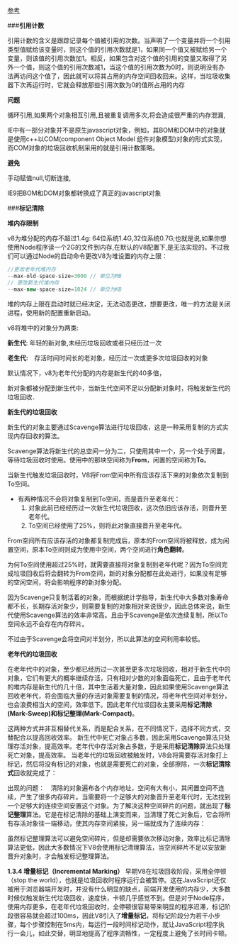 [参考](https://www.jianshu.com/p/4129a3fce7bb)

###**引用计数**

引用计数的含义是跟踪记录每个值被引用的次数。当声明了一个变量并将一个引用类型值赋给该变量时，则这个值的引用次数就是1，如果同一个值又被赋给另一个变量，则该值的引用次数加1。相反，如果包含对这个值的引用的变量又取得了另外一个值，则这个值的引用次数减1，当这个值的引用次数为0时，则说明没有办法再访问这个值了，因此就可以将其占用的内存空间回收回来。这样，当垃圾收集器下次再运行时，它就会释放那些引用次数为0的值所占用的内存

**问题**

循环引用,如果两个对象相互引用,且被重复调用多次,将会造成很严重的内存泄漏,

IE中有一部分对象并不是原生javascript对象，例如，其BOM和DOM中的对象就是使用c++以COM(component Object Model 组件对象模型)对象的形式实现，而COM对象的垃圾回收机制采用的就是引用计数策略。

**避免**

手动赋值null,切断连接,

IE9把BOM和DOM对象都转换成了真正的javascript对象

###**标记清除**

**堆内存限制**

v8为堆分配的内存不超过1.4g: 64位系统1.4G,32位系统0.7G;也就是说,如果你想使用Node程序读一个2G的文件到内存,在默认的V8配置下,是无法实现的。不过我们可以通过Node的启动命令更改V8为堆设置的内存上限：

```js
//更改老年代堆内存
--max-old-space-size=3000 // 单位为MB
// 更改新生代堆内存
--max-new-space-size=1024 // 单位为KB
```

堆的内存上限在启动时就已经决定，无法动态更改，想要更改，唯一的方法是关闭进程，使用新的配置重新启动。

v8将堆中的对象分为两类:

**新生代**: 年轻的新对象,未经历垃圾回收或者只经历过一次

**老生代:**　存活时间时间长的老对象，经历过一次或更多次垃圾回收的对象

默认情况下，v8为老年代分配的内存是新生代的40多倍，

新对象都被分配到新生代中，当新生代空间不足以分配新对象时，将触发新生代的垃圾回收．

**新生代的垃圾回收**

新生代的对象主要通过Scavenge算法进行垃圾回收，这是一种采用复制的方式实现内存回收的算法。

Scavenge算法将新生代的总空间一分为二，只使用其中一个，另一个处于闲置，等待垃圾回收时使用。使用中的那块空间称为**From**，闲置的空间称为**To**。

当新生代触发垃圾回收时，V8将From空间中所有应该存活下来的对象依次复制到To空间。

- 有两种情况不会将对象复制到To空间，而是晋升至老年代：
  1. 对象此前已经经历过一次新生代垃圾回收，这次依旧应该存活，则晋升至老年代。
  2. To空间已经使用了25%，则将此对象直接晋升至老年代。

From空间所有应该存活的对象都复制完成后，原本的From空间将被释放，成为闲置空间，原本To空间则成为使用中空间，两个空间进行**角色翻转**。

为何To空间使用超过25%时，就需要直接将对象复制到老年代呢？因为To空间完成垃圾回收后将会翻转为From空间，新的对象分配都在此处进行，如果没有足够的空闲空间，将会影响程序的新对象分配。

 因为Scavenge只复制活着的对象，而根据统计学指导，新生代中大多数对象寿命都不长，长期存活对象少，则需要复制的对象相对来说很少，因此总体来说，新生代使用Scavenge算法的效率非常高。且由于Scavenge是依次连续复制，所以To空间永远不会存在内存碎片。

 不过由于Scavenge会将空间对半划分，所以此算法的空间利用率较低。

**老年代的垃圾回收**

在老年代中的对象，至少都已经历过一次甚至更多次垃圾回收，相对于新生代中的对象，它们有更大的概率继续存活，只有相对少数的对象面临死亡，且由于老年代的堆内存是新生代的几十倍，其中生活着大量对象，因此如果使用Scavenge算法回收老年代，将会面临大量的存活对象需要复制的情况，将老年代空间对半划分，也会浪费相当大的空间，效率低下。因此老年代垃圾回收主要采用**标记清除(Mark-Sweep)**和**标记整理(Mark-Compact)**。

这两种方式并非互相替代关系，而是配合关系，在不同情况下，选择不同方式，交替配合以提高回收效率。
 新生代中死亡对象占多数，因此采用Scavenge算法只处理存活对象，提高效率。老年代中存活对象占多数，于是采用**标记清除**算法只处理死亡对象，提高效率。
 当老年代的垃圾回收被触发时，V8会将需要存活对象打上标记，然后将没有标记的对象，也就是需要死亡的对象，全部擦除，一次**标记清除式**回收就完成了：

出现的问题：　清除的对象遍布各个内存地址，空间有大有小，其闲置空间不连续，产生了很多内存碎片。当需要将一个足够大的对象晋升至老年代时，无法找到一个足够大的连续空间安置这个对象。为了解决这种空间碎片的问题，就出现了**标记整理**算法。它是在标记清除的基础上演变而来，当清理了死亡对象后，它会将所有存活对象往一端移动，使其内存空间紧挨，另一端就成为了连续内存：

虽然标记整理算法可以避免空间碎片，但是却需要依次移动对象，效率比标记清除算法更低，因此大多数情况下V8会使用标记清理算法，当空间碎片不足以安放新晋升对象时，才会触发标记整理算法。

**1.3.4 增量标记（Incremental Marking）**
 早期V8在垃圾回收阶段，采用全停顿（stop the world），也就是垃圾回收时程序运行会被暂停。这在JavaScript还仅被用于浏览器端开发时，并没有什么明显的缺点，前端开发使用的内存少，大多数时候仅触发新生代垃圾回收，速度快，卡顿几乎感觉不到。但是对于Node程序，使用内存更多，在老年代垃圾回收时，全停顿很容易带来明显的程序迟滞，标记阶段很容易就会超过100ms，因此V8引入了**增量标记**，将标记阶段分为若干小步骤，每个步骤控制在5ms内，每运行一段时间标记动作，就让JavaScript程序执行一会儿，如此交替，明显地提高了程序流畅性，一定程度上避免了长时间卡顿。

